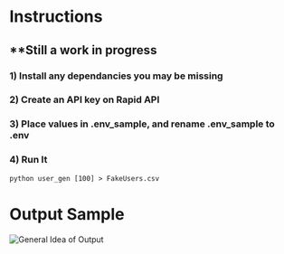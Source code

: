 # Instructions

## **Still a work in progress

### 1) Install any dependancies you may be missing
### 2) Create an API key on Rapid API
### 3) Place values in .env_sample, and rename .env_sample to .env
### 4) Run It
```python user_gen [100] > FakeUsers.csv```

# Output Sample
![General Idea of Output](/general_idea.png)
